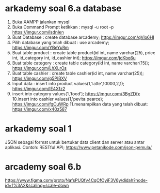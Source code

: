 # arkademy soal 6.a database

1. Buka XAMPP jalankan mysql 
2. Buka Command Prompt ketikkan :
   mysql -u root -p
   https://imgur.com/lsdnIen
3. Buat Database : 
   create database arcademy;
   https://imgur.com/qVlo6HI
4. Pilih database yang telah dibuat :
   use arcademy;
   https://imgur.com/YBeYuRm
5. Buat table product :
   create table product(id int, name varchar(25), price int, id_category int, id_cashier int);
   https://imgur.com/jcKbo6u
6. Buat table category :
   create table category(id int, name varchar(15));
   https://imgur.com/LhXLrOs
7. Buat table cashier :
   create table cashier(id int, name varchar(25));
   https://imgur.com/g5PIBXV
8. Input data :
   insert into product values(1,'latte',10000,2,1);
   https://imgur.com/IE4Xfz2
9. insert into category values(1,'food');
   https://imgur.com/3BgZDfx
10.insert into cashier values(1,'pevita pearce);
   https://imgur.com/fgCuWRp
11.menampilkan data yang telah dibuat:
   https://imgur.com/x40z587
   
# arkademy soal 1 

JSON sebagai format untuk bertukar data client dan server atau antar aplikasi. Contoh: RESTful API;
https://www.petanikode.com/json-pemula/

# arcademy soal 6.b
https://www.figma.com/proto/NafsPUQfv4CqOfOyiF3V6y/didah?node-id=1%3A2&scaling=scale-down
